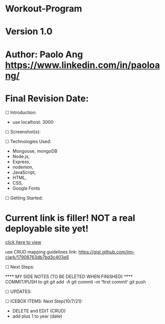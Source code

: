 # Workout-Program
# Version 1.0
# Author: Paolo Ang <https://www.linkedin.com/in/paoloang/>
# Final Revision Date: 



☐ Introduction: 
- use localhost: 3000


☐ Screenshot(s): 


☐ Technologies Used: 
- Mongoose, mongoDB
- Node.js, 
- Express,
- nodemon,
- JavaScript,
- HTML, 
- CSS, 
- Google Fonts

☐ Getting Started: 
# Current link is filler!  NOT a real deployable site yet!
[click here to view](https://github.com/paolo249/workout-program)

use CRUD mapping guidelines link:
https://gist.github.com/jim-clark/17908763db7bd3c403e6

☐ Next Steps:


**** MY SIDE NOTES (TO BE DELETED WHEN FINISHED) ****
COMMIT/PUSH to git
git add -A
git commit -m ‘first commit’
git push

☐ UPDATES:



☐ ICEBOX ITEMS:
Next Step(10/7/21): 
- DELETE and EDIT (CRUD) 
- add plus 1 to year (date)
